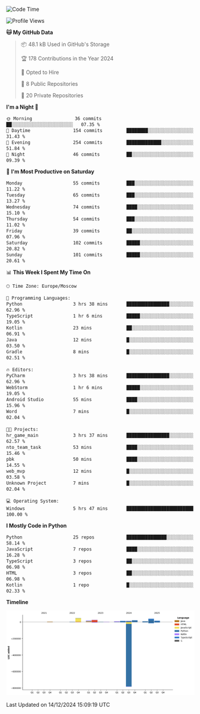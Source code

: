 <!--START_SECTION:waka-->
![Code Time](http://img.shields.io/badge/Code%20Time-565%20hrs%2035%20mins-blue)

![Profile Views](http://img.shields.io/badge/Profile%20Views-3-blue)

**🐱 My GitHub Data** 

> 📦 48.1 kB Used in GitHub's Storage 
 > 
> 🏆 178 Contributions in the Year 2024
 > 
> 💼 Opted to Hire
 > 
> 📜 8 Public Repositories 
 > 
> 🔑 20 Private Repositories 
 > 
**I'm a Night 🦉** 

```text
🌞 Morning                36 commits          ██░░░░░░░░░░░░░░░░░░░░░░░   07.35 % 
🌆 Daytime                154 commits         ████████░░░░░░░░░░░░░░░░░   31.43 % 
🌃 Evening                254 commits         █████████████░░░░░░░░░░░░   51.84 % 
🌙 Night                  46 commits          ██░░░░░░░░░░░░░░░░░░░░░░░   09.39 % 
```
📅 **I'm Most Productive on Saturday** 

```text
Monday                   55 commits          ███░░░░░░░░░░░░░░░░░░░░░░   11.22 % 
Tuesday                  65 commits          ███░░░░░░░░░░░░░░░░░░░░░░   13.27 % 
Wednesday                74 commits          ████░░░░░░░░░░░░░░░░░░░░░   15.10 % 
Thursday                 54 commits          ███░░░░░░░░░░░░░░░░░░░░░░   11.02 % 
Friday                   39 commits          ██░░░░░░░░░░░░░░░░░░░░░░░   07.96 % 
Saturday                 102 commits         █████░░░░░░░░░░░░░░░░░░░░   20.82 % 
Sunday                   101 commits         █████░░░░░░░░░░░░░░░░░░░░   20.61 % 
```


📊 **This Week I Spent My Time On** 

```text
🕑︎ Time Zone: Europe/Moscow

💬 Programming Languages: 
Python                   3 hrs 38 mins       ████████████████░░░░░░░░░   62.96 % 
TypeScript               1 hr 6 mins         █████░░░░░░░░░░░░░░░░░░░░   19.05 % 
Kotlin                   23 mins             ██░░░░░░░░░░░░░░░░░░░░░░░   06.91 % 
Java                     12 mins             █░░░░░░░░░░░░░░░░░░░░░░░░   03.50 % 
Gradle                   8 mins              █░░░░░░░░░░░░░░░░░░░░░░░░   02.51 % 

🔥 Editors: 
PyCharm                  3 hrs 38 mins       ████████████████░░░░░░░░░   62.96 % 
WebStorm                 1 hr 6 mins         █████░░░░░░░░░░░░░░░░░░░░   19.05 % 
Android Studio           55 mins             ████░░░░░░░░░░░░░░░░░░░░░   15.96 % 
Word                     7 mins              █░░░░░░░░░░░░░░░░░░░░░░░░   02.04 % 

🐱‍💻 Projects: 
hr_game_main             3 hrs 37 mins       ████████████████░░░░░░░░░   62.57 % 
nto_team_task            53 mins             ████░░░░░░░░░░░░░░░░░░░░░   15.46 % 
pbk                      50 mins             ████░░░░░░░░░░░░░░░░░░░░░   14.55 % 
web_mvp                  12 mins             █░░░░░░░░░░░░░░░░░░░░░░░░   03.58 % 
Unknown Project          7 mins              █░░░░░░░░░░░░░░░░░░░░░░░░   02.04 % 

💻 Operating System: 
Windows                  5 hrs 47 mins       █████████████████████████   100.00 % 
```

**I Mostly Code in Python** 

```text
Python                   25 repos            ███████████████░░░░░░░░░░   58.14 % 
JavaScript               7 repos             ████░░░░░░░░░░░░░░░░░░░░░   16.28 % 
TypeScript               3 repos             ██░░░░░░░░░░░░░░░░░░░░░░░   06.98 % 
HTML                     3 repos             ██░░░░░░░░░░░░░░░░░░░░░░░   06.98 % 
Kotlin                   1 repo              █░░░░░░░░░░░░░░░░░░░░░░░░   02.33 % 
```



**Timeline**

![Lines of Code chart](https://raw.githubusercontent.com/adlemx/adlemx/main/assets/bar_graph.png)


 Last Updated on 14/12/2024 15:09:19 UTC
<!--END_SECTION:waka-->
